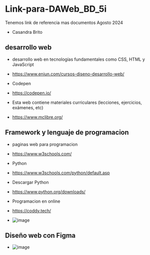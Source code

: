 # Link-para-DAWeb_BD_5i
Tenemos link de referencia mas documentos Agosto 2024
- Casandra Brito
## desarrollo web

- desarrollo web en tecnologías fundamentales como CSS, HTML y JavaScript
- https://www.eniun.com/cursos-diseno-desarrollo-web/

- Codepen
- https://codepen.io/

- Esta web contiene materiales curriculares (lecciones, ejercicios, exámenes, etc)
- https://www.mclibre.org/

## Framework y lenguaje de programacion
- paginas web para programacion
- https://www.w3schools.com/
- Python
- https://www.w3schools.com/python/default.asp
- Descargar Python
- https://www.python.org/downloads/

- Programacion en online
- https://coddy.tech/
- ![image](https://github.com/user-attachments/assets/a5ce7c96-03bb-457e-9331-fcc9f1b109db)

## Diseño web con Figma
- ![image](https://github.com/user-attachments/assets/d3cffe18-3033-4107-815c-f44d89fd1f26)


